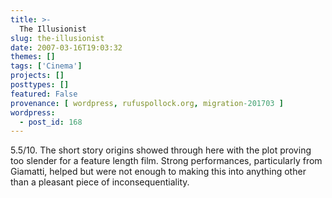 ```yaml
---
title: >-
  The Illusionist
slug: the-illusionist
date: 2007-03-16T19:03:32
themes: []
tags: ['Cinema']
projects: []
posttypes: []
featured: False
provenance: [ wordpress, rufuspollock.org, migration-201703 ]
wordpress:
  - post_id: 168
---
```


5.5/10. The short story origins showed through here with the plot proving too slender for a feature length film. Strong performances, particularly from Giamatti, helped but were not enough to making this into anything other than a pleasant piece of inconsequentiality.

